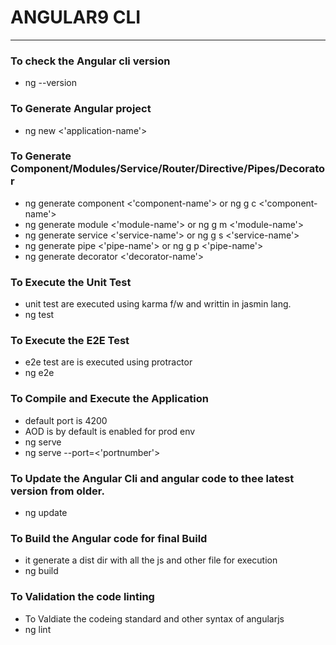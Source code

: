 # ANGULAR9 CLI 
---

### To check the Angular cli version 
* ng --version 

### To Generate Angular project 
* ng new <'application-name'>


### To Generate Component/Modules/Service/Router/Directive/Pipes/Decorator
* ng generate component <'component-name'> or ng g c <'component-name'>
* ng generate module <'module-name'> or ng g m <'module-name'>
* ng generate service <'service-name'> or ng g s <'service-name'>
* ng generate pipe <'pipe-name'> or ng g p <'pipe-name'>
* ng generate decorator <'decorator-name'> 

### To Execute the Unit Test 
* unit test are executed using karma f/w and writtin in jasmin lang.
* ng test 

### To Execute the E2E Test 
* e2e test are is executed using protractor 
* ng e2e 

### To Compile and Execute the Application 
* default port is 4200
* AOD is by default is enabled for prod env 
* ng serve 
* ng serve --port=<'portnumber'>

### To Update the Angular Cli and angular code to thee latest version from older.
* ng update 

### To Build the Angular code for final Build 
* it generate a dist dir with all the js and other file for execution 
* ng build 

### To Validation the code linting 
* To Valdiate the codeing standard and other syntax of angularjs 
* ng lint 


